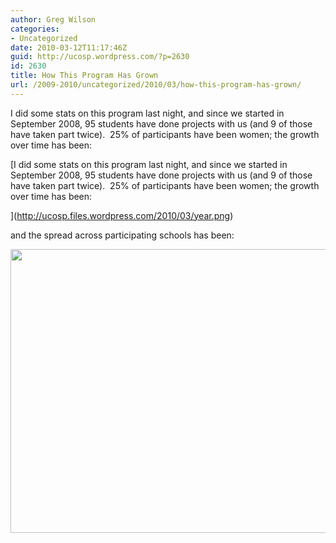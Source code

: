 ```yaml
---
author: Greg Wilson
categories:
- Uncategorized
date: 2010-03-12T11:17:46Z
guid: http://ucosp.wordpress.com/?p=2630
id: 2630
title: How This Program Has Grown
url: /2009-2010/uncategorized/2010/03/how-this-program-has-grown/
---
```


I did some stats on this program last night, and since we started in September 2008, 95 students have done projects with us (and 9 of those have taken part twice).  25% of participants have been women; the growth over time has been:

[I did some stats on this program last night, and since we started in September 2008, 95 students have done projects with us (and 9 of those have taken part twice).  25% of participants have been women; the growth over time has been:

](http://ucosp.files.wordpress.com/2010/03/year.png) 

and the spread across participating schools has been:

[<img class="alignnone size-full wp-image-2632" title="school" src="http://ucosp.files.wordpress.com/2010/03/school.png" alt="" width="753" height="454" />](http://ucosp.files.wordpress.com/2010/03/school.png)